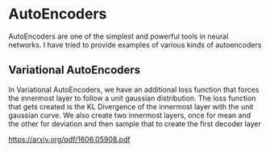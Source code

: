 # AutoEncoders

AutoEncoders are one of the simplest and powerful tools in neural networks. I have tried to provide examples of various kinds of autoencoders

## Variational AutoEncoders
In Variational AutoEncoders, we have an additional loss function that forces the innermost layer to follow a unit gaussian distribution. The loss function that gets created is the KL Divergence of the innermost layer with the unit gaussian curve. We also create two innermost layers, once for mean and the other for deviation and then sample that to create the first decoder layer

https://arxiv.org/pdf/1606.05908.pdf
